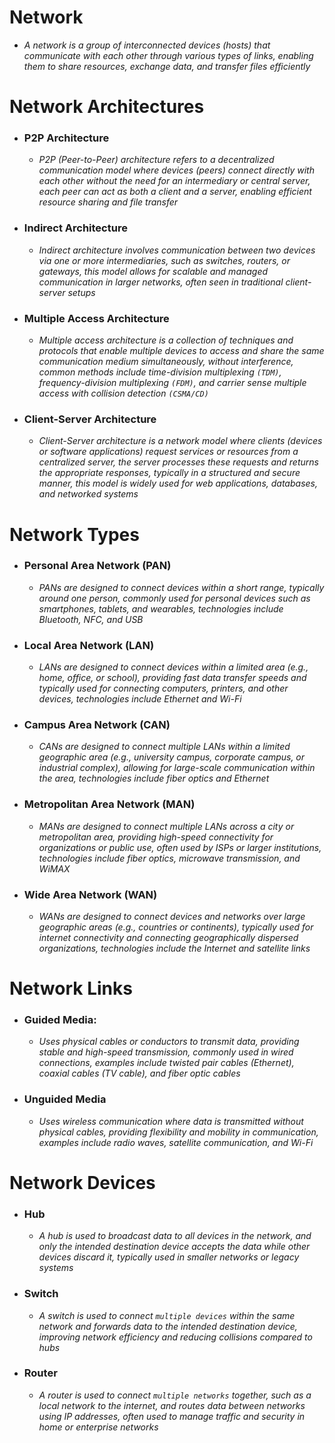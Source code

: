 # **Network**
- *A network is a group of interconnected devices (hosts) that communicate with each other through various types of links, enabling them to share resources, exchange data, and transfer files efficiently*

# **Network Architectures**
- ### P2P Architecture
    - *P2P (Peer-to-Peer) architecture refers to a decentralized communication model where devices (peers) connect directly with each other without the need for an intermediary or central server, each peer can act as both a client and a server, enabling efficient resource sharing and file transfer*
- ### Indirect Architecture
    - *Indirect architecture involves communication between two devices via one or more intermediaries, such as switches, routers, or gateways, this model allows for scalable and managed communication in larger networks, often seen in traditional client-server setups*
- ### Multiple Access Architecture
    - *Multiple access architecture is a collection of techniques and protocols that enable multiple devices to access and share the same communication medium simultaneously, without interference, common methods include time-division multiplexing `(TDM)`, frequency-division multiplexing `(FDM)`, and carrier sense multiple access with collision detection `(CSMA/CD)`*
- ### Client-Server Architecture
    - *Client-Server architecture is a network model where clients (devices or software applications) request services or resources from a centralized server, the server processes these requests and returns the appropriate responses, typically in a structured and secure manner, this model is widely used for web applications, databases, and networked systems*

# **Network Types**
- ### Personal Area Network (PAN)
    - *PANs are designed to connect devices within a short range, typically around one person, commonly used for personal devices such as smartphones, tablets, and wearables, technologies include Bluetooth, NFC, and USB*
- ### Local Area Network (LAN)
    - *LANs are designed to connect devices within a limited area (e.g., home, office, or school), providing fast data transfer speeds and typically used for connecting computers, printers, and other devices, technologies include Ethernet and Wi-Fi*
- ### Campus Area Network (CAN)
    - *CANs are designed to connect multiple LANs within a limited geographic area (e.g., university campus, corporate campus, or industrial complex), allowing for large-scale communication within the area, technologies include fiber optics and Ethernet*
- ### Metropolitan Area Network (MAN)
    - *MANs are designed to connect multiple LANs across a city or metropolitan area, providing high-speed connectivity for organizations or public use, often used by ISPs or larger institutions, technologies include fiber optics, microwave transmission, and WiMAX*
- ### Wide Area Network (WAN)
    - *WANs are designed to connect devices and networks over large geographic areas (e.g., countries or continents), typically used for internet connectivity and connecting geographically dispersed organizations, technologies include the Internet and satellite links*

# **Network Links**
- ### Guided Media:
    - *Uses physical cables or conductors to transmit data, providing stable and high-speed transmission, commonly used in wired connections, examples include twisted pair cables (Ethernet), coaxial cables (TV cable), and fiber optic cables*
- ### **Unguided Media**
    - *Uses wireless communication where data is transmitted without physical cables, providing flexibility and mobility in communication, examples include radio waves, satellite communication, and Wi-Fi*

# **Network Devices**
- ### Hub
    - *A hub is used to broadcast data to all devices in the network, and only the intended destination device accepts the data while other devices discard it, typically used in smaller networks or legacy systems*
- ### Switch
    - *A switch is used to connect `multiple devices` within the same network and forwards data to the intended destination device, improving network efficiency and reducing collisions compared to hubs*
- ### Router
    - *A router is used to connect `multiple networks` together, such as a local network to the internet, and routes data between networks using IP addresses, often used to manage traffic and security in home or enterprise networks*